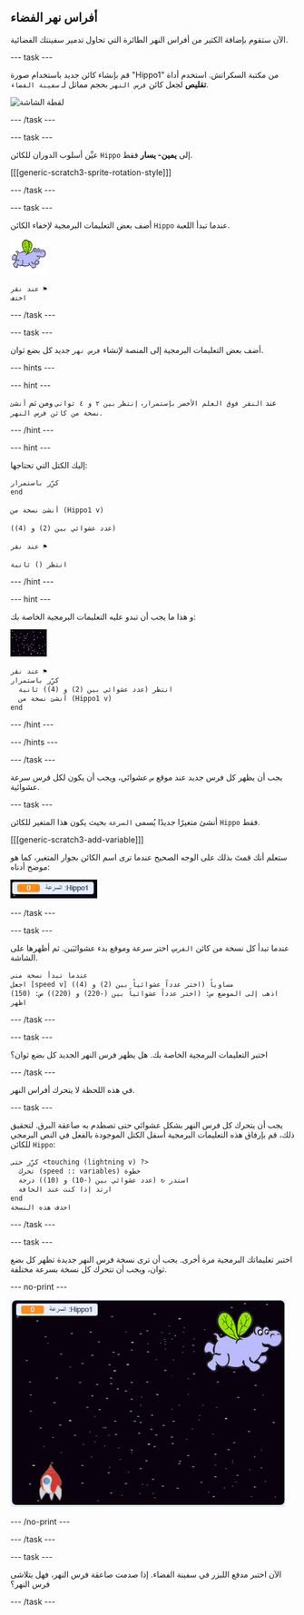 ## أفراس نهر الفضاء

الآن ستقوم بإضافة الكثير من أفراس النهر الطائرة التي تحاول تدمير سفينتك الفضائية.

--- task ---

قم بإنشاء كائن جديد باستخدام صورة "Hippo1" من مكتبة السكراتش. استخدم أداة **تقليص** لجعل كائن `فرس النهر` بحجم مماثل لـ `سفينة الفضاء`.

![لقطة الشاشة](images/invaders-hippo.png)

--- /task ---

--- task ---

عيِّن أسلوب الدوران للكائن `Hippo` إلى **يمين- يسار** فقط.

[[[generic-scratch3-sprite-rotation-style]]]

--- /task ---

--- task ---

أضف بعض التعليمات البرمجية لإخفاء الكائن `Hippo` عندما تبدأ اللعبة.

![كائن فرس النهر](images/hippo-sprite.png)

```blocks3
عند نقر ⚑
اختف
```

--- /task ---

--- task ---

أضف بعض التعليمات البرمجية إلى المنصة لإنشاء `فرس نهر` جديد كل بضع ثوان.

--- hints ---


--- hint ---

عند `النقر فوق العلم الأخضر` `بإستمرار`، `إنتظر` `بين ٢ و ٤ ثواني` ومن ثم `أنشئ نسخة من كائن فرس النهر`.

--- /hint ---

--- hint ---

إليك الكتل التي تحتاجها:

```blocks3
كرِّر باستمرار
end

أنشئ نسخة من (Hippo1 v)

(عدد عشوائي بين (2) و (4))

عند نقر ⚑

انتظر () ثانية
```

--- /hint ---

--- hint ---

و هذا ما يجب أن تبدو عليه التعليمات البرمجية الخاصة بك:

![كائن مسرح العمل](images/stage-sprite.png)

```blocks3
عند نقر ⚑
كرِّر باستمرار 
  انتظر (عدد عشوائي بين (2) و (4)) ثانية
  أنشئ نسخة من (Hippo1 v)
end
```

--- /hint ---

--- /hints ---

--- /task ---

يجب أن يظهر كل فرس جديد عند موقع `س` عشوائي، ويجب أن يكون لكل فرس سرعة عشوائية.

--- task ---

أنشئ متغيرًا جديدًا يُسمى `السرعة` بحيث يكون هذا المتغير للكائن `Hippo` فقط.

[[[generic-scratch3-add-variable]]]

ستعلم أنك قمتَ بذلك على الوجه الصحيح عندما ترى اسم الكائن بجوار المتغير، كما هو موضح أدناه:

![لقطة الشاشة](images/invaders-var-test.png)

--- /task ---

--- task ---

عندما تبدأ كل نسخة من كائن `الفرس`، اختر سرعة وموقع بدء عشوائيَين. ثم أظهرها على الشاشة.

```blocks3
عندما تبدأ نسخة مني
اجعل [speed v] مساوياً (اختر عدداً عشوائياً بين (2) و (4))
اذهب إلى الموضع س: (اختر عدداً عشوائياً بين (-220) و (220)) ص: (150)
اظهر
```

--- /task ---

--- task ---

اختبر التعليمات البرمجية الخاصة بك. هل يظهر فرس النهر الجديد كل بضع ثوان؟

--- /task ---

في هذه اللحظة لا يتحرك أفراس النهر.

--- task ---

يجب أن يتحرك كل فرس النهر بشكل عشوائي حتى تصطدم به صاعقة البرق. لتحقيق ذلك، قم بإرفاق هذه التعليمات البرمجية أسفل الكتل الموجودة بالفعل في النص البرمجي للكائن `Hippo`:

```blocks3
كرِّر حتى <touching (lightning v) ?> 
  تحرك (speed :: variables) خطوة
  استدر ↻ (عدد عشوائي بين (-10) و (10)) درجة
  ارتد إذا كنت عند الحافة
end
احذف هذه النسخة
```

--- /task ---

--- task ---

اختبر تعليماتك البرمجية مرة أخرى. يجب أن ترى نسخة فرس النهر جديدة تظهر كل بضع ثوان، ويجب أن تتحرك كل نسخة بسرعة مختلفة.

--- no-print ---

![لقطة الشاشة](images/hippo-clones.gif)

--- /no-print ---

--- /task ---

--- task ---

الآن اختبر مدفع الليزر في سفينة الفضاء. إذا صدمت صاعقة فرس النهر، فهل يتلاشى فرس النهر؟

--- /task ---